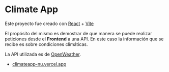 # Climate App

Este proyecto fue creado con [React](https://es.react.dev) + [Vite](https://vitejs.dev)

El propósito del mismo es demostrar de que manera se puede realizar peticiones desde el **Frontend** a una API. En este caso la información que se recibe es sobre condiciones climáticas.

La API utilizada es de [OpenWeather](https://openweather.org).

- [climateapp-nu.vercel.app](https://climateapp.vercel.app)
